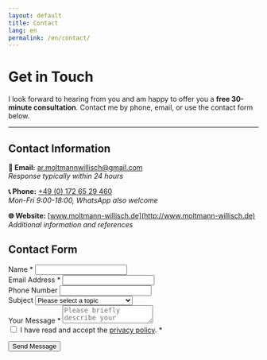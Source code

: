 ```yaml
---
layout: default
title: Contact
lang: en
permalink: /en/contact/
---
```


# Get in Touch

I look forward to hearing from you and am happy to offer you a **free 30-minute consultation**. Contact me by phone, email, or use the contact form below.

---

## Contact Information

**📧 Email:** [ar.moltmannwillisch@gmail.com](mailto:ar.moltmannwillisch@gmail.com)  
*Response typically within 24 hours*

**📞 Phone:** [+49 (0) 172 65 29 460](tel:+4917265229460)  
*Mon-Fri 9:00-18:00, WhatsApp also welcome*

**🌐 Website:** [www.moltmann-willisch.de](http://www.moltmann-willisch.de)  
*Additional information and references*

## Contact Form

<div id="success-message" class="success-message" style="display: none;">
  <h3>✅ Message sent successfully!</h3>
  <p>Thank you for your message. I will typically get back to you within 24 hours.</p>
  <button type="button" onclick="showForm()" class="new-message-btn">Send New Message</button>
</div>

<form id="contact-form" class="contact-form" method="POST" action="https://api.web3forms.com/submit">
  <input type="hidden" name="access_key" value="eb558e5f-6473-4b34-836b-fcce0326d612" />
  <input type="hidden" name="subject" value="New message from website (English)" />
  <input type="hidden" name="from_name" value="Mediation Practice Website" />
  <!-- Honeypot for spam protection -->
  <input type="checkbox" name="botcheck" class="hidden" style="display: none;" />
  
  <div class="form-group">
    <label for="name">Name *</label>
    <input type="text" id="name" name="name" required>
  </div>
  
  <div class="form-group">
    <label for="email">Email Address *</label>
    <input type="email" id="email" name="email" required>
  </div>
  
  <div class="form-group">
    <label for="phone">Phone Number</label>
    <input type="tel" id="phone" name="phone">
  </div>
  
  <div class="form-group">
    <label for="subject">Subject</label>
    <select id="subject" name="subject">
      <option value="">Please select a topic</option>
      <option value="mediation">Mediation</option>
      <option value="consultation">Consultation</option>
      <option value="arbitration">Arbitration</option>
      <option value="moderation">Moderation</option>
      <option value="corporate">Corporate Law</option>
      <option value="construction">Construction & Real Estate</option>
      <option value="family">Family & Partnership</option>
      <option value="neighborhood">Neighborhood Disputes</option>
      <option value="organization">Organizations & Associations</option>
      <option value="other">Other</option>
    </select>
  </div>
  
  <div class="form-group">
    <label for="message">Your Message *</label>
    <textarea id="message" name="message" placeholder="Please briefly describe your concern..." required></textarea>
  </div>
  
  <div class="form-group">
    <label>
      <input type="checkbox" name="privacy" required>
      I have read and accept the <a href="{{ "/en/privacy" | relative_url }}">privacy policy</a>. *
    </label>
  </div>
  
  <button type="submit" class="submit-btn">Send Message</button>
</form>

<script>
document.addEventListener('DOMContentLoaded', function() {
    const form = document.getElementById('contact-form');
    const successMessage = document.getElementById('success-message');
    
    if (form) {
        form.addEventListener('submit', async function(e) {
            e.preventDefault();
            
            const submitBtn = form.querySelector('.submit-btn');
            const originalBtnText = submitBtn.textContent;
            
            submitBtn.textContent = 'Sending...';
            submitBtn.disabled = true;
            
            try {
                const formData = new FormData(form);
                const response = await fetch(form.action, {
                    method: 'POST',
                    body: formData
                });
                
                if (response.ok) {
                    form.style.display = 'none';
                    successMessage.style.display = 'block';
                    form.reset();
                } else {
                    throw new Error('Form submission failed');
                }
            } catch (error) {
                alert('There was a problem sending your message. Please try again or contact us directly via email.');
            } finally {
                submitBtn.textContent = originalBtnText;
                submitBtn.disabled = false;
            }
        });
    }
});

function showForm() {
    const form = document.getElementById('contact-form');
    const successMessage = document.getElementById('success-message');
    
    successMessage.style.display = 'none';
    form.style.display = 'block';
    form.scrollIntoView({ behavior: 'smooth' });
}
</script>